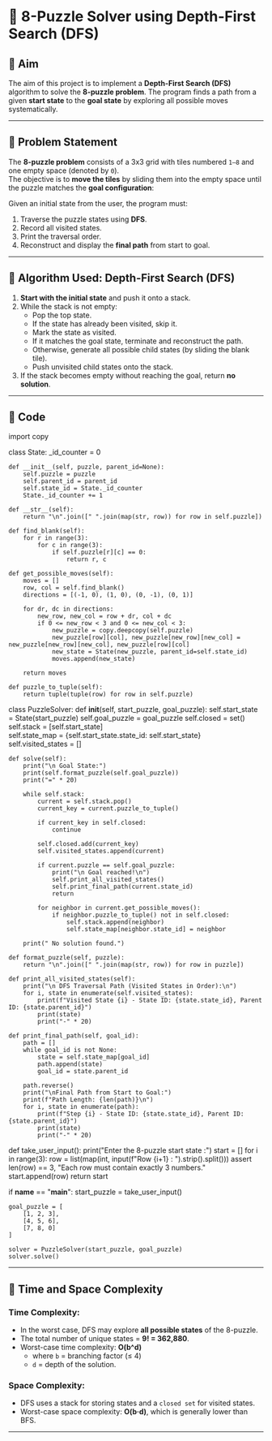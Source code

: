 # 🧩 8-Puzzle Solver using Depth-First Search (DFS)

## 📌 Aim
The aim of this project is to implement a **Depth-First Search (DFS)** algorithm to solve the **8-puzzle problem**.
The program finds a path from a given **start state** to the **goal state** by exploring all possible moves systematically.

---

## 📌 Problem Statement
The **8-puzzle problem** consists of a 3x3 grid with tiles numbered `1–8` and one empty space (denoted by `0`).  
The objective is to **move the tiles** by sliding them into the empty space until the puzzle matches the **goal configuration**:


Given an initial state from the user, the program must:
1. Traverse the puzzle states using **DFS**.  
2. Record all visited states.  
3. Print the traversal order.  
4. Reconstruct and display the **final path** from start to goal.  

---

## 📌 Algorithm Used: Depth-First Search (DFS)

1. **Start with the initial state** and push it onto a stack.  
2. While the stack is not empty:  
   - Pop the top state.  
   - If the state has already been visited, skip it.  
   - Mark the state as visited.  
   - If it matches the goal state, terminate and reconstruct the path.  
   - Otherwise, generate all possible child states (by sliding the blank tile).  
   - Push unvisited child states onto the stack.  
3. If the stack becomes empty without reaching the goal, return **no solution**.  

---

## 📌 Code

import copy

class State:
    _id_counter = 0  

    def __init__(self, puzzle, parent_id=None):
        self.puzzle = puzzle
        self.parent_id = parent_id
        self.state_id = State._id_counter
        State._id_counter += 1

    def __str__(self):
        return "\n".join([" ".join(map(str, row)) for row in self.puzzle])

    def find_blank(self):
        for r in range(3):
            for c in range(3):
                if self.puzzle[r][c] == 0:
                    return r, c

    def get_possible_moves(self):
        moves = []
        row, col = self.find_blank()
        directions = [(-1, 0), (1, 0), (0, -1), (0, 1)]  

        for dr, dc in directions:
            new_row, new_col = row + dr, col + dc
            if 0 <= new_row < 3 and 0 <= new_col < 3:
                new_puzzle = copy.deepcopy(self.puzzle)
                new_puzzle[row][col], new_puzzle[new_row][new_col] = new_puzzle[new_row][new_col], new_puzzle[row][col]
                new_state = State(new_puzzle, parent_id=self.state_id)
                moves.append(new_state)

        return moves

    def puzzle_to_tuple(self):
        return tuple(tuple(row) for row in self.puzzle)  


class PuzzleSolver:
    def __init__(self, start_puzzle, goal_puzzle):
        self.start_state = State(start_puzzle)
        self.goal_puzzle = goal_puzzle
        self.closed = set() 
        self.stack = [self.start_state]  
        self.state_map = {self.start_state.state_id: self.start_state}  
        self.visited_states = []  

    def solve(self):
        print("\n Goal State:")
        print(self.format_puzzle(self.goal_puzzle))
        print("=" * 20)

        while self.stack:
            current = self.stack.pop()
            current_key = current.puzzle_to_tuple()

            if current_key in self.closed:
                continue

            self.closed.add(current_key)
            self.visited_states.append(current)  

            if current.puzzle == self.goal_puzzle:
                print("\n Goal reached!\n")
                self.print_all_visited_states()
                self.print_final_path(current.state_id)
                return

            for neighbor in current.get_possible_moves():
                if neighbor.puzzle_to_tuple() not in self.closed:
                    self.stack.append(neighbor)
                    self.state_map[neighbor.state_id] = neighbor

        print(" No solution found.")

    def format_puzzle(self, puzzle):
        return "\n".join([" ".join(map(str, row)) for row in puzzle])

    def print_all_visited_states(self):
        print("\n DFS Traversal Path (Visited States in Order):\n")
        for i, state in enumerate(self.visited_states):
            print(f"Visited State {i} - State ID: {state.state_id}, Parent ID: {state.parent_id}")
            print(state)
            print("-" * 20)

    def print_final_path(self, goal_id):
        path = []
        while goal_id is not None:
            state = self.state_map[goal_id]
            path.append(state)
            goal_id = state.parent_id

        path.reverse()
        print("\nFinal Path from Start to Goal:")
        print(f"Path Length: {len(path)}\n")
        for i, state in enumerate(path):
            print(f"Step {i} - State ID: {state.state_id}, Parent ID: {state.parent_id}")
            print(state)
            print("-" * 20)




def take_user_input():
    print("Enter the 8-puzzle start state :")
    start = []
    for i in range(3):
        row = list(map(int, input(f"Row {i+1} : ").strip().split()))
        assert len(row) == 3, "Each row must contain exactly 3 numbers."
        start.append(row)
    return start

if __name__ == "__main__":
    start_puzzle = take_user_input()

    
    goal_puzzle = [
        [1, 2, 3],
        [4, 5, 6],
        [7, 8, 0]
    ]

    solver = PuzzleSolver(start_puzzle, goal_puzzle)
    solver.solve()

---

## 📌 Time and Space Complexity

### Time Complexity:
- In the worst case, DFS may explore **all possible states** of the 8-puzzle.  
- The total number of unique states = **9! = 362,880**.  
- Worst-case time complexity: **O(b^d)**  
  - where `b` = branching factor (≤ 4)  
  - `d` = depth of the solution.  

### Space Complexity:
- DFS uses a stack for storing states and a `closed set` for visited states.  
- Worst-case space complexity: **O(b·d)**, which is generally lower than BFS.  

---


